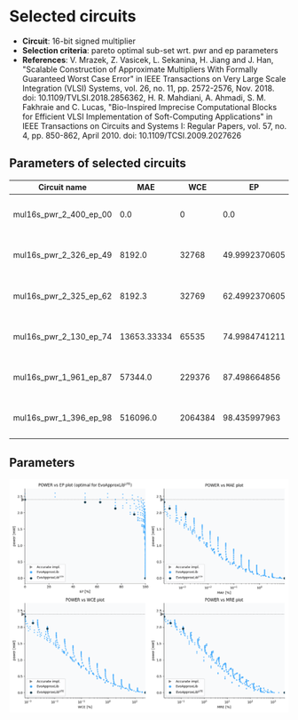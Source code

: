 
Selected circuits
===================
 - **Circuit**: 16-bit signed multiplier
 - **Selection criteria**: pareto optimal sub-set wrt. pwr and ep parameters
 - **References**: V. Mrazek, Z. Vasicek, L. Sekanina, H. Jiang and J. Han, "Scalable Construction of Approximate Multipliers With Formally Guaranteed Worst Case Error" in IEEE Transactions on Very Large Scale Integration (VLSI) Systems, vol. 26, no. 11, pp. 2572-2576, Nov. 2018. doi: 10.1109/TVLSI.2018.2856362, H. R. Mahdiani, A. Ahmadi, S. M. Fakhraie and C. Lucas, "Bio-Inspired Imprecise Computational Blocks for Efficient VLSI Implementation of Soft-Computing Applications" in IEEE Transactions on Circuits and Systems I: Regular Papers, vol. 57, no. 4, pp. 850-862, April 2010. doi: 10.1109/TCSI.2009.2027626


Parameters of selected circuits
----------------------------

| Circuit name | MAE | WCE | EP | MRE | Download |
| --- |  --- | --- | --- | --- | --- | 
| mul16s_pwr_2_400_ep_00 | 0.0 | 0 | 0.0 | 0.0 |  [Verilog generic](mul16s_pwr_2_400_ep_00_gen.v) [Verilog PDK45](mul16s_pwr_2_400_ep_00_pdk45.v)  [C](mul16s_pwr_2_400_ep_00.c) |
| mul16s_pwr_2_326_ep_49 | 8192.0 | 32768 | 49.9992370605 | 0.0178035715 |  [Verilog generic](mul16s_pwr_2_326_ep_49_gen.v) [Verilog PDK45](mul16s_pwr_2_326_ep_49_pdk45.v)  [C](mul16s_pwr_2_326_ep_49.c) |
| mul16s_pwr_2_325_ep_62 | 8192.3 | 32769 | 62.4992370605 | 0.0178068245 |  [Verilog generic](mul16s_pwr_2_325_ep_62_gen.v) [Verilog PDK45](mul16s_pwr_2_325_ep_62_pdk45.v)  [C](mul16s_pwr_2_325_ep_62.c) |
| mul16s_pwr_2_130_ep_74 | 13653.33334 | 65535 | 74.9984741211 | 0.0340812749 |  [Verilog generic](mul16s_pwr_2_130_ep_74_gen.v) [Verilog PDK45](mul16s_pwr_2_130_ep_74_pdk45.v)  [C](mul16s_pwr_2_130_ep_74.c) |
| mul16s_pwr_1_961_ep_87 | 57344.0 | 229376 | 87.498664856 | 0.120394301 |  [Verilog generic](mul16s_pwr_1_961_ep_87_gen.v) [Verilog PDK45](mul16s_pwr_1_961_ep_87_pdk45.v)  [C](mul16s_pwr_1_961_ep_87.c) |
| mul16s_pwr_1_396_ep_98 | 516096.0 | 2064384 | 98.435997963 | 1.061337539 |  [Verilog generic](mul16s_pwr_1_396_ep_98_gen.v) [Verilog PDK45](mul16s_pwr_1_396_ep_98_pdk45.v)  [C](mul16s_pwr_1_396_ep_98.c) |
    
Parameters
--------------
![Parameters figure](fig.png)
             